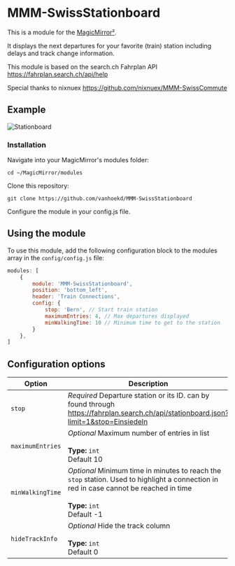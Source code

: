 # MMM-SwissStationboard

This is a module for the [MagicMirror²](https://github.com/MichMich/MagicMirror/).

It displays the next departures for your favorite (train) station including delays and track change information.

This module is based on the search.ch Fahrplan API <https://fahrplan.search.ch/api/help>

Special thanks to nixnuex <https://github.com/nixnuex/MMM-SwissCommute>

## Example

![Stationboard](https://github.com/vanhoekd/MMM-SwissStationboard/blob/master/Stationboard.PNG)

### Installation

Navigate into your MagicMirror's modules folder:

```shell
cd ~/MagicMirror/modules
```
Clone this repository:
```shell
git clone https://github.com/vanhoekd/MMM-SwissStationboard
```
Configure the module in your config.js file.


## Using the module

To use this module, add the following configuration block to the modules array in the `config/config.js` file:
```js
modules: [
	{
		module: 'MMM-SwissStationboard',
		position: 'bottom_left',
		header: 'Train Connections',
		config: {
			stop: 'Bern', // Start train station
			maximumEntries: 4, // Max departures displayed
			minWalkingTime: 10 // Minimum time to get to the station
		}
	},
]
```

## Configuration options

| Option           | Description
|----------------- |-----------
| `stop`        | *Required* Departure station or its ID. can by found through <https://fahrplan.search.ch/api/stationboard.json?limit=1&stop=Einsiedeln>
| `maximumEntries `        | *Optional* Maximum number of entries in list <br><br>**Type:** `int` <br>Default 10
| `minWalkingTime `        | *Optional* Minimum time in minutes to reach the `stop` station. Used to highlight a connection in red in case cannot be reached in time <br><br>**Type:** `int` <br>Default -1
| `hideTrackInfo`        | *Optional* Hide the track column <br><br>**Type:** `int` <br>Default 0
